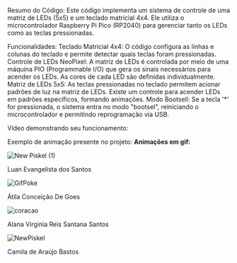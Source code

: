 Resumo do Código:
Este código implementa um sistema de controle de uma matriz de LEDs (5x5) e um teclado matricial 4x4. Ele utiliza o microcontrolador Raspberry Pi Pico (RP2040) para gerenciar tanto os LEDs como as teclas pressionadas.

Funcionalidades:
Teclado Matricial 4x4: O código configura as linhas e colunas do teclado e permite detectar quais teclas foram pressionadas.
Controle de LEDs NeoPixel: A matriz de LEDs é controlada por meio de uma máquina PIO (Programmable I/O) que gera os sinais necessários para acender os LEDs. As cores de cada LED são definidas individualmente.
Matriz de LEDs 5x5: As teclas pressionadas no teclado permitem acionar padrões de luz na matriz de LEDs. Existe um controle para acender LEDs em padrões específicos, formando animações.
Modo Bootsell: Se a tecla '*' for pressionada, o sistema entra no modo "bootsel", reiniciando o microcontrolador e permitindo reprogramação via USB.

Vídeo demonstrando seu funcionamento:

Exemplo de animação presente no projeto:
**Animações em gif:**

![New Piskel (1)](https://github.com/user-attachments/assets/3bba530f-5f10-427a-ab4b-19f75a42a7da)

Luan Evangelista dos Santos

![GifPoke](https://github.com/user-attachments/assets/b96f293d-266d-4c6d-ad93-ab8735414c1f)

Átila Conceição De Goes

![coracao](https://github.com/user-attachments/assets/a202537c-482c-46b8-9542-b2731cbc8314)

Alana Virginia Reis Santana Santos

![NewPiskel](https://github.com/user-attachments/assets/ad4411ef-748a-42c8-8437-78a35006b83a)

Camila de Araújo Bastos

